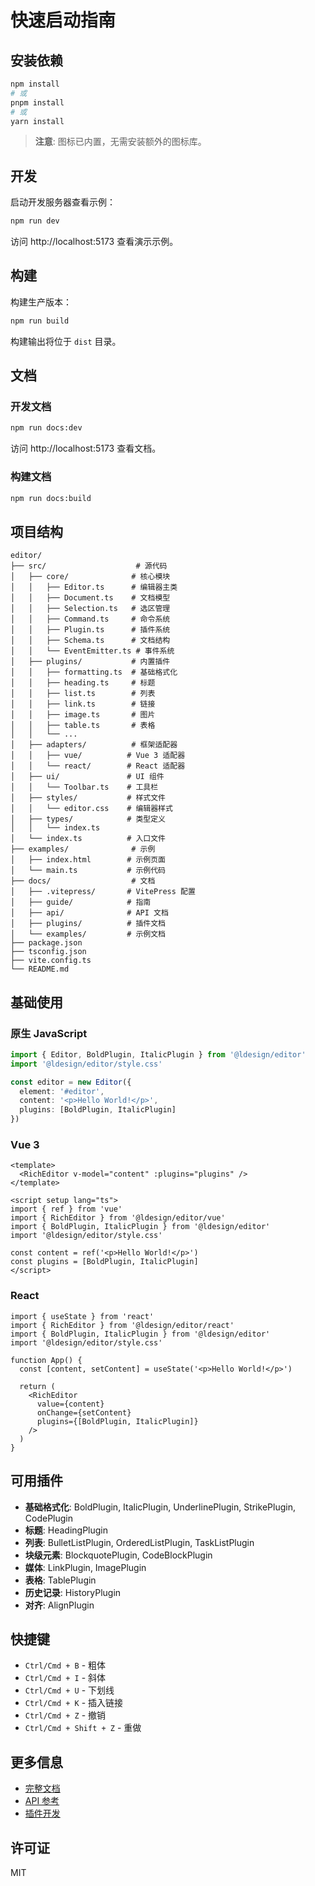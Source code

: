# 快速启动指南

## 安装依赖

```bash
npm install
# 或
pnpm install
# 或
yarn install
```

> **注意**: 图标已内置，无需安装额外的图标库。

## 开发

启动开发服务器查看示例：

```bash
npm run dev
```

访问 http://localhost:5173 查看演示示例。

## 构建

构建生产版本：

```bash
npm run build
```

构建输出将位于 `dist` 目录。

## 文档

### 开发文档

```bash
npm run docs:dev
```

访问 http://localhost:5173 查看文档。

### 构建文档

```bash
npm run docs:build
```

## 项目结构

```
editor/
├── src/                    # 源代码
│   ├── core/              # 核心模块
│   │   ├── Editor.ts      # 编辑器主类
│   │   ├── Document.ts    # 文档模型
│   │   ├── Selection.ts   # 选区管理
│   │   ├── Command.ts     # 命令系统
│   │   ├── Plugin.ts      # 插件系统
│   │   ├── Schema.ts      # 文档结构
│   │   └── EventEmitter.ts # 事件系统
│   ├── plugins/           # 内置插件
│   │   ├── formatting.ts  # 基础格式化
│   │   ├── heading.ts     # 标题
│   │   ├── list.ts        # 列表
│   │   ├── link.ts        # 链接
│   │   ├── image.ts       # 图片
│   │   ├── table.ts       # 表格
│   │   └── ...
│   ├── adapters/          # 框架适配器
│   │   ├── vue/          # Vue 3 适配器
│   │   └── react/        # React 适配器
│   ├── ui/               # UI 组件
│   │   └── Toolbar.ts    # 工具栏
│   ├── styles/           # 样式文件
│   │   └── editor.css    # 编辑器样式
│   ├── types/            # 类型定义
│   │   └── index.ts
│   └── index.ts          # 入口文件
├── examples/              # 示例
│   ├── index.html        # 示例页面
│   └── main.ts           # 示例代码
├── docs/                  # 文档
│   ├── .vitepress/       # VitePress 配置
│   ├── guide/            # 指南
│   ├── api/              # API 文档
│   ├── plugins/          # 插件文档
│   └── examples/         # 示例文档
├── package.json
├── tsconfig.json
├── vite.config.ts
└── README.md
```

## 基础使用

### 原生 JavaScript

```typescript
import { Editor, BoldPlugin, ItalicPlugin } from '@ldesign/editor'
import '@ldesign/editor/style.css'

const editor = new Editor({
  element: '#editor',
  content: '<p>Hello World!</p>',
  plugins: [BoldPlugin, ItalicPlugin]
})
```

### Vue 3

```vue
<template>
  <RichEditor v-model="content" :plugins="plugins" />
</template>

<script setup lang="ts">
import { ref } from 'vue'
import { RichEditor } from '@ldesign/editor/vue'
import { BoldPlugin, ItalicPlugin } from '@ldesign/editor'
import '@ldesign/editor/style.css'

const content = ref('<p>Hello World!</p>')
const plugins = [BoldPlugin, ItalicPlugin]
</script>
```

### React

```tsx
import { useState } from 'react'
import { RichEditor } from '@ldesign/editor/react'
import { BoldPlugin, ItalicPlugin } from '@ldesign/editor'
import '@ldesign/editor/style.css'

function App() {
  const [content, setContent] = useState('<p>Hello World!</p>')

  return (
    <RichEditor
      value={content}
      onChange={setContent}
      plugins={[BoldPlugin, ItalicPlugin]}
    />
  )
}
```

## 可用插件

- **基础格式化**: BoldPlugin, ItalicPlugin, UnderlinePlugin, StrikePlugin, CodePlugin
- **标题**: HeadingPlugin
- **列表**: BulletListPlugin, OrderedListPlugin, TaskListPlugin
- **块级元素**: BlockquotePlugin, CodeBlockPlugin
- **媒体**: LinkPlugin, ImagePlugin
- **表格**: TablePlugin
- **历史记录**: HistoryPlugin
- **对齐**: AlignPlugin

## 快捷键

- `Ctrl/Cmd + B` - 粗体
- `Ctrl/Cmd + I` - 斜体
- `Ctrl/Cmd + U` - 下划线
- `Ctrl/Cmd + K` - 插入链接
- `Ctrl/Cmd + Z` - 撤销
- `Ctrl/Cmd + Shift + Z` - 重做

## 更多信息

- [完整文档](./docs)
- [API 参考](./docs/api)
- [插件开发](./docs/plugins/custom.md)

## 许可证

MIT
